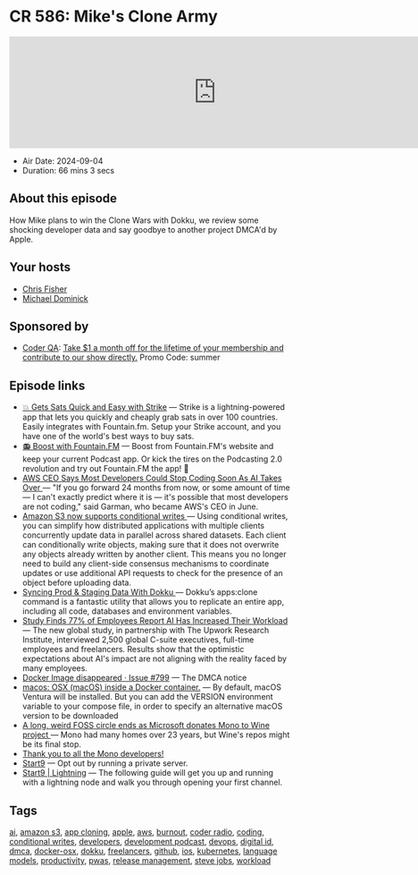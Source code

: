 # CR 586: Mike's Clone Army

<iframe src="https://player.fireside.fm/v2/MLf2ZzhC+uJARqIi9?theme=dark" width="740" height="200" frameborder="0" scrolling="no"></iframe>

* Air Date: 2024-09-04
* Duration: 66 mins 3 secs

## About this episode

How Mike plans to win the Clone Wars with Dokku, we review some shocking developer data and say goodbye to another project DMCA'd by Apple.

## Your hosts
* [Chris Fisher](https://coder.show/hosts/chrislas)
* [Michael Dominick](https://coder.show/hosts/michael)

## Sponsored by

  * [Coder QA](https://jupitersignal.memberful.com/checkout?plan=53744&coupon=summer): [Take $1 a month off for the lifetime of your membership and contribute to our show directly.](https://jupitersignal.memberful.com/checkout?plan=53744&coupon=summer) Promo Code: summer



## Episode links

  * [💥 Gets Sats Quick and Easy with Strike](https://strike.me/ "💥 Gets Sats Quick and Easy with Strike") — Strike is a lightning-powered app that lets you quickly and cheaply grab sats in over 100 countries. Easily integrates with Fountain.fm. Setup your Strike account, and you have one of the world's best ways to buy sats.
  * [📻 Boost with Fountain.FM](https://fountain.fm/ "📻 Boost with Fountain.FM") — Boost from Fountain.FM's website and keep your current Podcast app. Or kick the tires on the Podcasting 2.0 revolution and try out Fountain.FM the app! 🚀
  * [AWS CEO Says Most Developers Could Stop Coding Soon As AI Takes Over ](https://www.businessinsider.com/aws-ceo-developers-stop-coding-ai-takes-over-2024-8 "AWS CEO Says Most Developers Could Stop Coding Soon As AI Takes Over ") — "If you go forward 24 months from now, or some amount of time — I can't exactly predict where it is — it's possible that most developers are not coding," said Garman, who became AWS's CEO in June.
  * [Amazon S3 now supports conditional writes ](https://aws.amazon.com/about-aws/whats-new/2024/08/amazon-s3-conditional-writes/ "Amazon S3 now supports conditional writes ") — Using conditional writes, you can simplify how distributed applications with multiple clients concurrently update data in parallel across shared datasets. Each client can conditionally write objects, making sure that it does not overwrite any objects already written by another client. This means you no longer need to build any client-side consensus mechanisms to coordinate updates or use additional API requests to check for the presence of an object before uploading data.
  * [Syncing Prod & Staging Data With Dokku ](https://dominickm.com/1691-2/ "Syncing Prod & Staging Data With Dokku ") — Dokku’s apps:clone command is a fantastic utility that allows you to replicate an entire app, including all code, databases and environment variables.
  * [Study Finds 77% of Employees Report AI Has Increased Their Workload](https://www.forbes.com/sites/bryanrobinson/2024/07/23/employees-report-ai-increased-workload/ "Study Finds 77% of Employees Report AI Has Increased Their Workload") — The new global study, in partnership with The Upwork Research Institute, interviewed 2,500 global C-suite executives, full-time employees and freelancers. Results show that the optimistic expectations about AI's impact are not aligning with the reality faced by many employees.
  * [Docker Image disappeared · Issue #799](https://github.com/sickcodes/Docker-OSX/issues/799#issuecomment-2320096128 "Docker Image disappeared · Issue #799") — The DMCA notice
  * [macos: OSX (macOS) inside a Docker container.](https://github.com/dockur/macos "macos: OSX \(macOS\) inside a Docker container.") — By default, macOS Ventura will be installed. But you can add the VERSION environment variable to your compose file, in order to specify an alternative macOS version to be downloaded
  * [A long, weird FOSS circle ends as Microsoft donates Mono to Wine project ](https://arstechnica.com/gadgets/2024/08/a-long-weird-foss-circle-ends-as-microsoft-donates-mono-to-wine-project/ "A long, weird FOSS circle ends as Microsoft donates Mono to Wine project ") — Mono had many homes over 23 years, but Wine's repos might be its final stop.
  * [Thank you to all the Mono developers! ](https://github.com/mono/mono/issues/21796 "Thank you to all the Mono developers! ")
  * [Start9](https://start9.com/ "Start9") — Opt out by running a private server.
  * [Start9 | Lightning](https://docs.start9.com/0.3.4.x/guides/service-guides/lightning/index "Start9 | Lightning") — The following guide will get you up and running with a lightning node and walk you through opening your first channel.



## Tags

[ai](https://coder.show/tags/ai), [amazon s3](https://coder.show/tags/amazon%20s3), [app cloning](https://coder.show/tags/app%20cloning), [apple](https://coder.show/tags/apple), [aws](https://coder.show/tags/aws), [burnout](https://coder.show/tags/burnout), [coder radio](https://coder.show/tags/coder%20radio), [coding](https://coder.show/tags/coding), [conditional writes](https://coder.show/tags/conditional%20writes), [developers](https://coder.show/tags/developers), [development podcast](https://coder.show/tags/development%20podcast), [devops](https://coder.show/tags/devops), [digital id](https://coder.show/tags/digital%20id), [dmca](https://coder.show/tags/dmca), [docker-osx](https://coder.show/tags/docker-osx), [dokku](https://coder.show/tags/dokku), [freelancers](https://coder.show/tags/freelancers), [github](https://coder.show/tags/github), [ios](https://coder.show/tags/ios), [kubernetes](https://coder.show/tags/kubernetes), [language models](https://coder.show/tags/language%20models), [productivity](https://coder.show/tags/productivity), [pwas](https://coder.show/tags/pwas), [release management](https://coder.show/tags/release%20management), [steve jobs](https://coder.show/tags/steve%20jobs), [workload](https://coder.show/tags/workload)